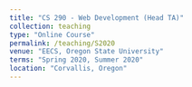 ```yaml
---
title: "CS 290 - Web Development (Head TA)"
collection: teaching
type: "Online Course"
permalink: /teaching/S2020
venue: "EECS, Oregon State University"
terms: "Spring 2020, Summer 2020"
location: "Corvallis, Oregon"
---
```

